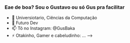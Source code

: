 ### Eae de boa? Sou o Gustavo ou só Gus pra facilitar

- 🌱 Universiotario, Ciências da Computação
- 💬 Futuro Dev
- 📫 Tô no Instagram: @GusBaka
- ⚡ Otakinho, Gamer e cabeludinho: ...
-->
